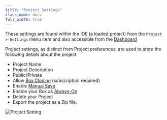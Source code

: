 ```yaml
---
title: "Project Settings"
class_name: docs
full_width: true
---
```


These settings are found within the IDE (a loaded project) from the `Project > Settings` menu item and also accessible from the [Dashboard](/docs/dashboard/projects)

Project settings, as distinct from Project preferences, are used to store the following details about the project


- Project Name
- Project Description
- Public/Private
- Allow [Box Cloning](/docs/boxes/overview/clone) (subscription required)
- Enable [Manual Save](/docs/ide/features/saving)
- Enable your Box as [Always-On](/docs/boxes/aob/always-on)
- Delete your Project
- Export the project as a Zip file.

![Project Setting](/img/docs/project-settings.png)


